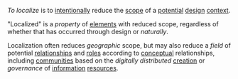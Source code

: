 *To localize* is to [intentionally](https://github.com/gcassel/Modular-Organization-Terminology/blob/master/terms/intention.md) reduce the [scope](https://github.com/gcassel/Modular-Organization-Terminology/blob/master/terms/scope.md) of a [potential](https://github.com/gcassel/Modular-Organization-Terminology/blob/master/terms/potential.md) [design](https://github.com/gcassel/Modular-Organization-Terminology/blob/master/terms/design.md) [context](https://github.com/gcassel/Modular-Organization-Terminology/blob/master/terms/context.md).  

"Localized" is a *property* of [elements](https://github.com/gcassel/Modular-Organization-Terminology/blob/master/terms/element.md) with reduced scope, regardless of whether that has occurred through design or *naturally*.

Localization often reduces *geographic* scope, but may also reduce a *field* of potential [relationships](https://github.com/gcassel/Modular-Organization-Terminology/blob/master/terms/relationship.md) and [roles](https://github.com/gcassel/Modular-Organization-Terminology/blob/master/terms/role.md) according to [conceptual](https://github.com/gcassel/Modular-Organization-Terminology/blob/master/terms/concept.md) relationships, including [communities](https://github.com/gcassel/Modular-Organization-Terminology/blob/master/terms/community.md) based on the *digitally* *distributed* [creation](https://github.com/gcassel/Modular-Organization-Terminology/blob/master/terms/creation.md) or *governance* of [information](https://github.com/gcassel/Modular-Organization-Terminology/blob/master/terms/information.md) [resources](https://github.com/gcassel/Modular-Organization-Terminology/blob/master/terms/resource.md).
